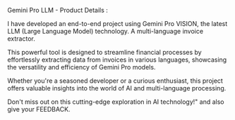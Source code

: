 Gemini Pro LLM - Product Details :

I have developed an end-to-end project using Gemini Pro VISION, the latest LLM (Large Language Model) technology. A multi-language invoice extractor. 

This powerful tool is designed to streamline financial processes by effortlessly extracting data from invoices in various languages, showcasing the versatility and efficiency of Gemini Pro models. 

Whether you're a seasoned developer or a curious enthusiast, this project offers valuable insights into the world of AI and multi-language processing. 

Don't miss out on this cutting-edge exploration in AI technology!" and also give your FEEDBACK.
